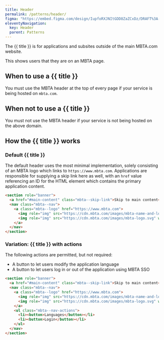 ```yaml
---
title: Header
permalink: /patterns/header/
figma: "https://embed.figma.com/design/IupfoRXJNItGDD8ZaZCxDz/DRAFT%3A-Rider-Design-System-Components?m=auto&node-id=2031-738&embed-host=share"
eleventyNavigation:
  key: Header
  parent: Patterns
---
```


The {{ title }} is for applications and subsites outside of the main MBTA.com website.

This shows users that they are on an MBTA page.

## When to use a {{ title }}

You must use the MBTA header at the top of every page if your service is being hosted on `mbta.com`.

## When not to use a {{ title }}

You must not use the MBTA header if your service is not being hosted on the above domain.

## How the {{ title }} works

### Default {{ title }}

The default header uses the most minimal implementation, solely consisting of an MBTA logo which links to `https://www.mbta.com`. Applications are responsible for supplying a skip link here as well, with an `href` value referencing an ID for the HTML element which contains the primary application content.

```html
<section role="banner">
  <a href="#main-content" class="mbta--skip-link">Skip to main content</a>
  <nav class="mbta--nav">
    <a class="mbta--logo" href="https://www.mbta.com">
      <img role="img" src="https://cdn.mbta.com/images/mbta-name-and-logo.svg" width="198" height="36" alt="Massachusetts Bay Transportation Authority" />
      <img role="img" src="https://cdn.mbta.com/images/mbta-logo.svg" width="36" height="36" alt="Massachusetts Bay Transportation Authority" />
    </a>
  </nav>
</section>
```

### Variation: {{ title }} with actions

The following actions are permitted, but not required:

- A button to let users modify the application language
- A button to let users log in or out of the application using MBTA SSO

```html
<section role="banner">
  <a href="#main-content" class="mbta--skip-link">Skip to main content</a>
  <nav class="mbta--nav">
    <a class="mbta--logo" href="https://www.mbta.com">
      <img role="img" src="https://cdn.mbta.com/images/mbta-name-and-logo.svg" width="198" height="36" alt="Massachusetts Bay Transportation Authority" />
      <img role="img" src="https://cdn.mbta.com/images/mbta-logo.svg" width="36" height="36" alt="Massachusetts Bay Transportation Authority" />
    </a>
    <ul class="mbta--nav-actions">
      <li><button>Languages</button></li>
      <li><button>Login</button></li>
    </ul>
  </nav>
</section>
```
